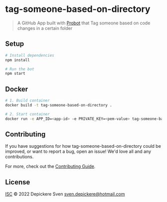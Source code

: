 # tag-someone-based-on-directory

> A GitHub App built with [Probot](https://github.com/probot/probot) that Tag someone based on code changes in a certain folder

## Setup

```sh
# Install dependencies
npm install

# Run the bot
npm start
```

## Docker

```sh
# 1. Build container
docker build -t tag-someone-based-on-directory .

# 2. Start container
docker run -e APP_ID=<app-id> -e PRIVATE_KEY=<pem-value> tag-someone-based-on-directory
```

## Contributing

If you have suggestions for how tag-someone-based-on-directory could be improved, or want to report a bug, open an issue! We'd love all and any contributions.

For more, check out the [Contributing Guide](CONTRIBUTING.md).

## License

[ISC](LICENSE) © 2022 Depickere Sven <sven.depickere@hotmail.com>
